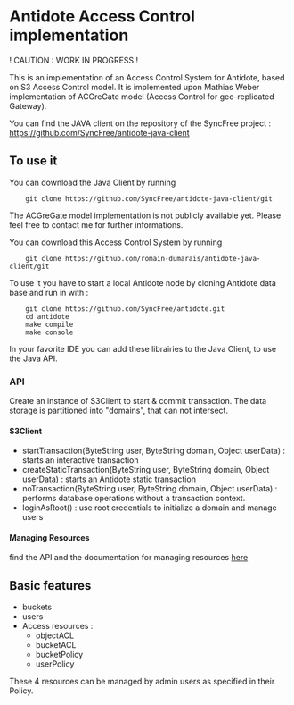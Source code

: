 Antidote Access Control implementation
============

! CAUTION : WORK IN PROGRESS !

This is an implementation of an Access Control System for Antidote, based on S3 Access Control model.
It is implemented upon Mathias Weber implementation of ACGreGate model (Access Control for geo-replicated Gateway).

You can find the JAVA client on the repository of the SyncFree project : https://github.com/SyncFree/antidote-java-client

To use it
-----------

You can download the Java Client by running 

		git clone https://github.com/SyncFree/antidote-java-client/git

The ACGreGate model implementation is not publicly available yet. Please feel free to contact me for further informations.

You can download this Access Control System by running 

		git clone https://github.com/romain-dumarais/antidote-java-client/git
		
To use it you have to start a local Antidote node by cloning Antidote data base and run in with : 

		git clone https://github.com/SyncFree/antidote.git
		cd antidote
		make compile
		make console

In your favorite IDE you can add these librairies to the Java Client, to use the Java API.

### API ###

Create an instance of S3Client to start & commit transaction.
The data storage is partitioned into "domains", that can not intersect.

#### S3Client ####

- startTransaction(ByteString user, ByteString domain, Object userData) : starts an interactive transaction
- createStaticTransaction(ByteString user, ByteString domain, Object userData) : starts an Antidote static transaction
- noTransaction(ByteString user, ByteString domain, Object userData) : performs database operations without a transaction context.
- loginAsRoot() : use root credentials to initialize a domain and manage users

#### Managing Resources ####

find the API and the documentation for managing resources [here](docs/README.md)


Basic features
-----------

- buckets
- users
- Access resources :
	- objectACL
	- bucketACL
	- bucketPolicy
	- userPolicy

These 4 resources can be managed by admin users as specified in their Policy.



